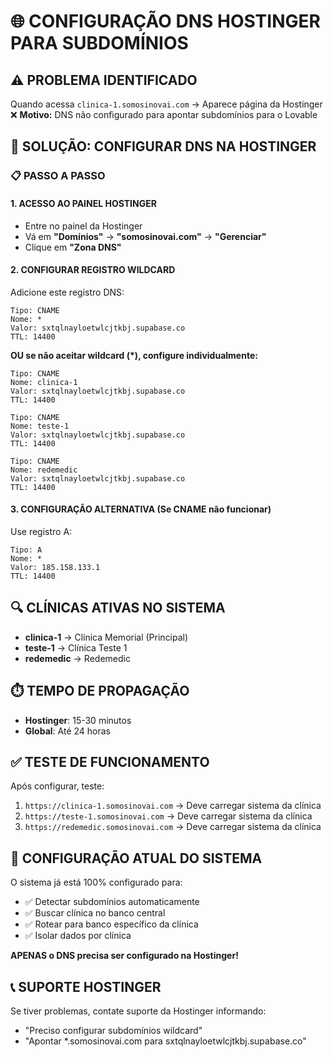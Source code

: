 # 🌐 CONFIGURAÇÃO DNS HOSTINGER PARA SUBDOMÍNIOS

## ⚠️ PROBLEMA IDENTIFICADO
Quando acessa `clinica-1.somosinovai.com` → Aparece página da Hostinger ❌
**Motivo:** DNS não configurado para apontar subdomínios para o Lovable

## 🎯 SOLUÇÃO: CONFIGURAR DNS NA HOSTINGER

### 📋 **PASSO A PASSO**

#### 1. **ACESSO AO PAINEL HOSTINGER**
- Entre no painel da Hostinger
- Vá em **"Domínios"** → **"somosinovai.com"** → **"Gerenciar"**
- Clique em **"Zona DNS"**

#### 2. **CONFIGURAR REGISTRO WILDCARD**
Adicione este registro DNS:

```
Tipo: CNAME
Nome: *
Valor: sxtqlnayloetwlcjtkbj.supabase.co
TTL: 14400
```

**OU se não aceitar wildcard (*), configure individualmente:**

```
Tipo: CNAME
Nome: clinica-1
Valor: sxtqlnayloetwlcjtkbj.supabase.co
TTL: 14400

Tipo: CNAME
Nome: teste-1
Valor: sxtqlnayloetwlcjtkbj.supabase.co
TTL: 14400

Tipo: CNAME
Nome: redemedic
Valor: sxtqlnayloetwlcjtkbj.supabase.co
TTL: 14400
```

#### 3. **CONFIGURAÇÃO ALTERNATIVA (Se CNAME não funcionar)**
Use registro A:

```
Tipo: A
Nome: *
Valor: 185.158.133.1
TTL: 14400
```

## 🔍 **CLÍNICAS ATIVAS NO SISTEMA**
- **clinica-1** → Clínica Memorial (Principal)
- **teste-1** → Clínica Teste 1
- **redemedic** → Redemedic

## ⏱️ **TEMPO DE PROPAGAÇÃO**
- **Hostinger**: 15-30 minutos
- **Global**: Até 24 horas

## ✅ **TESTE DE FUNCIONAMENTO**
Após configurar, teste:
1. `https://clinica-1.somosinovai.com` → Deve carregar sistema da clínica
2. `https://teste-1.somosinovai.com` → Deve carregar sistema da clínica
3. `https://redemedic.somosinovai.com` → Deve carregar sistema da clínica

## 🚨 **CONFIGURAÇÃO ATUAL DO SISTEMA**
O sistema já está 100% configurado para:
- ✅ Detectar subdomínios automaticamente
- ✅ Buscar clínica no banco central
- ✅ Rotear para banco específico da clínica
- ✅ Isolar dados por clínica

**APENAS o DNS precisa ser configurado na Hostinger!**

## 📞 **SUPORTE HOSTINGER**
Se tiver problemas, contate suporte da Hostinger informando:
- "Preciso configurar subdomínios wildcard"
- "Apontar *.somosinovai.com para sxtqlnayloetwlcjtkbj.supabase.co"